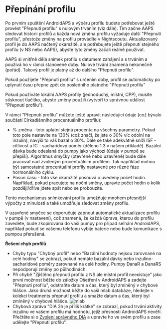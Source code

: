 # Přepínání profilu

Po prvním spuštění AndroidAPS a výběru profilu budete potřebovat ještě provést "Přepnutí profilu" s nulovým trváním (viz dále). Tím začne AAPS sledovat historii profilů a každá nová změna profilu vyžaduje další "Přepnutí profilu", přestože změny na profilu provádíte v Nightscoutu. Aktualizovaný profil je do AAPS načtený okamžitě, ale potřebujete ještě přepnutí stejného profilu (v NS nebo AAPS), abyste tyto změny začali reálně používat.

AAPS si vnitřně dělá snímek profilu s datumem zahájení a s trváním a používá ho v rámci stanovené doby. Nulové trvání znamená nekonečně (pořád). Takový profil je platný až do dalšího "Přepnutí profilu".

Pokud použijete "Přepnutí profilu" s určením doby, profil se automaticky po uplynutí času přepne zpět do posledního platného "Přepnutí profilu"

Pokud používáte lokální AAPS profily (jednoduchý, místní, CPP), musíte stisknout tlačítko, abyste změny použili (vytvoří to správnou událost "Přepnutí profilu").

V rámci "Přepnutí profilu" můžete ještě upravit následující údaje (což bývalo součástí Cirkadiánního procentuálního profilu):

* % změna - toto uplatní stejná procenta na všechny parametry. Pokud toto pole nastavíte na 130% (což značí, že jste o 30% víc odolní na inzulín), navýší to váš bazál o 30%. Dále se také adekvátně sníží ISF - citlivost a IC - sacharidový poměr (děleno 1.3 v našem příkladě). Bazální dávka bude odeslaná do pumpy jako výchozí (údaje v pumpě se přepíší). Algoritmus smyčky (otevřené nebo uzavřené) bude dále pracovat nad zvoleným procentuálním profilem. Tak například mohou být samostatné procentuální profily nastavené pro různé fáze hormonálního cyklu.
* Posun času - toto vše okamžitě posouvá o uvedený počet hodin. Například, pokud pracujete na noční směny, upravte počet hodin o kolik později/dříve jdete spát nebo se probouzíte.

Tento mechanismus snímkování profilu umožňuje mnohem přesnější výpočty z minulosti a také umožňuje sledovat změny profilu.

V uzavřené smyčce se doporučuje zapnout automatické aktualizace profilu v pumpě (v nastavení), což znamená, že každá úprava, kterou do profilu zavedete, bude zkopírovaná do vaší pumpy pro případ selhání AndroidAPS, například pokud se vašemu telefonu vybije baterie nebo bude komunikace s pumpou přerušená.

<b>Řešení chyb profilů</b>  


* Chyby typu "Chybný profil" nebo "Bazální hodnoty nejsou zarovnané na celé hodiny" se zobrazí, pokud nemáte bazální dávky nebo inzulíno-sacharidové poměry zarovnané na celé hodiny. Pumpy DanaR a DanaRS nepodporují změny po půlhodinách.
* Při chybě "Zjištěno přepnutí profilu z NS ale místní profil neexistuje" jako první možnost běžte do záložky Ošetření v AndroidAPS a zadejte "Přepnutí profilu", odstraňte datum a čas, který byl zmíněný v chybové hlášce. Jako druhá možnost běžte do vaší mlab databáze, hledejte v kolekci treatments přepnutí profilu a smažte datum a čas, který byl zmíněný v chybové hlášce. ![mlab](https://files.gitter.im/MilosKozak/AndroidAPS/I5am/image.png)
* Chybová zpráva "DIA 3h je příliš krátké" se zobrazí, pokud trvání aktivity inzulínu ve vašem profilu má hodnotu, jejíž přesnosti AndroidAPS nevěří. Přečtěte si o [Zvolení správného DIA](http://www.diabettech.com/insulin/why-we-are-regularly-wrong-in-the-duration-of-insulin-action-dia-times-we-use-and-why-it-matters/) a upravte ho ve svém profilu a zase udělejte "Přepnutí profilu".